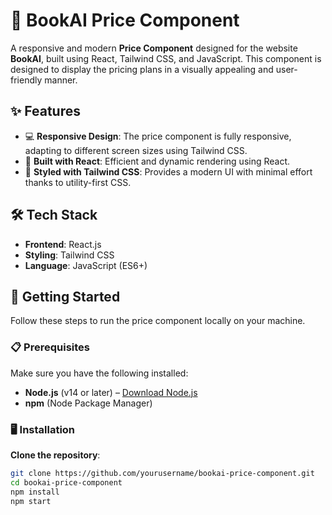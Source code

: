 # 💸 BookAI Price Component

A responsive and modern **Price Component** designed for the website **BookAI**, built using React, Tailwind CSS, and JavaScript. This component is designed to display the pricing plans in a visually appealing and user-friendly manner.

## ✨ Features

- 💻 **Responsive Design**: The price component is fully responsive, adapting to different screen sizes using Tailwind CSS.
- 🚀 **Built with React**: Efficient and dynamic rendering using React.
- 🎨 **Styled with Tailwind CSS**: Provides a modern UI with minimal effort thanks to utility-first CSS.

## 🛠️ Tech Stack

- **Frontend**: React.js
- **Styling**: Tailwind CSS
- **Language**: JavaScript (ES6+)

## 🚀 Getting Started

Follow these steps to run the price component locally on your machine.

### 📋 Prerequisites

Make sure you have the following installed:

- **Node.js** (v14 or later) – [Download Node.js](https://nodejs.org/)
- **npm** (Node Package Manager)

### 🖥️ Installation

 **Clone the repository**:
   ```bash
   git clone https://github.com/yourusername/bookai-price-component.git
   cd bookai-price-component
   npm install
   npm start

